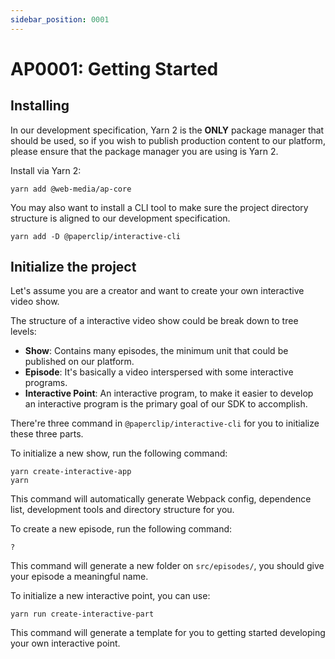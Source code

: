 ```yaml
---
sidebar_position: 0001
---
```


# AP0001: Getting Started

## Installing

In our development specification, <span translate="no">Yarn 2</span> is the 
**ONLY** package manager that should be used, so if you wish to publish 
production content to our platform, please ensure that the package manager you 
are using is <span translate="no">Yarn 2</span>.

Install via <span translate="no">Yarn 2</span>:

```shell
yarn add @web-media/ap-core
```

You may also want to install a CLI tool to make sure the project directory 
structure is aligned to our development specification.

```shell
yarn add -D @paperclip/interactive-cli
```

## Initialize the project

Let's assume you are a creator and want to create your own interactive video show.

The structure of a interactive video show could be break down to tree levels:

* **Show**: Contains many episodes, the minimum unit that could be published on 
our platform. 
* **Episode**: It's basically a video interspersed with some interactive
programs.
* **Interactive Point**: An interactive program, to make it easier to develop an 
interactive program is the primary goal of our SDK to accomplish.

There're three command in `@paperclip/interactive-cli` for you to initialize
these three parts.

To initialize a new show, run the following command:

```shell
yarn create-interactive-app
yarn
```

This command will automatically generate Webpack config, dependence list, 
development tools and directory structure for you.

To create a new episode, run the following command:

```shell
?
```

This command will generate a new folder on `src/episodes/`, you should give your
episode a meaningful name.

To initialize a new interactive point, you can use:

```shell
yarn run create-interactive-part
```

This command will generate a template for you to getting started developing your
own interactive point.
